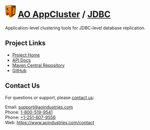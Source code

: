 # [<img src="ao-logo.png" alt="AO Logo" width="35" height="40">](https://www.aoindustries.com/) [AO AppCluster](https://www.aoindustries.com/ao-appcluster/) / [JDBC](https://www.aoindustries.com/ao-appcluster/jdbc/)
Application-level clustering tools for JDBC-level database replication.

## Project Links
* [Project Home](https://www.aoindustries.com/ao-appcluster/jdbc/)
* [API Docs](https://www.aoindustries.com/ao-appcluster/jdbc/apidocs/)
* [Maven Central Repository](https://search.maven.org/#search|gav|1|g:%22com.aoindustries%22%20AND%20a:%22ao-appcluster-jdbc%22)
* [GitHub](https://github.com/aoindustries/ao-appcluster-jdbc)

## Contact Us
For questions or support, please [contact us](https://www.aoindustries.com/contact):

Email: [support@aoindustries.com](mailto:support@aoindustries.com)  
Phone: [1-800-519-9541](tel:1-800-519-9541)  
Phone: [+1-251-607-9556](tel:+1-251-607-9556)  
Web: https://www.aoindustries.com/contact
